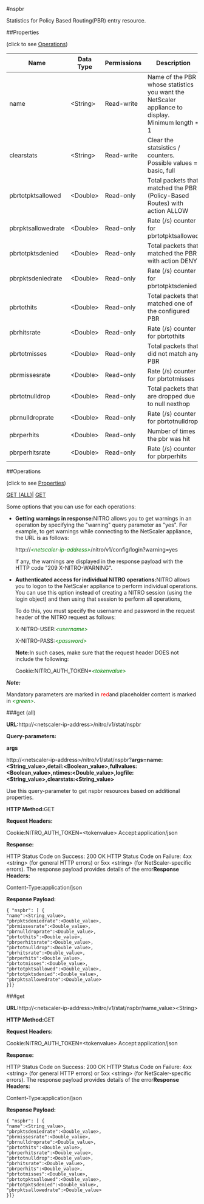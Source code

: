 #nspbr

Statistics for Policy Based Routing(PBR) entry resource.


##Properties 
<span>(click to see [Operations](#opera))</span>


<table><thead><tr><th>Name</th><th>Data Type</th><th>Permissions</th><th>Description</th></tr></thead><tbody><tr><td>name</td><td>&lt;String></td><td>Read-write</td><td>Name of the PBR whose statistics you want the NetScaler appliance to display.<br>Minimum length = 1</td></tr><tr><td>clearstats</td><td>&lt;String></td><td>Read-write</td><td>Clear the statsistics / counters.<br>Possible values = basic, full</td></tr><tr><td>pbrtotpktsallowed</td><td>&lt;Double></td><td>Read-only</td><td>Total packets that matched the PBR (Policy-Based Routes) with action ALLOW</td></tr><tr><td>pbrpktsallowedrate</td><td>&lt;Double></td><td>Read-only</td><td>Rate (/s) counter for pbrtotpktsallowed</td></tr><tr><td>pbrtotpktsdenied</td><td>&lt;Double></td><td>Read-only</td><td>Total packets that matched the PBR with action DENY</td></tr><tr><td>pbrpktsdeniedrate</td><td>&lt;Double></td><td>Read-only</td><td>Rate (/s) counter for pbrtotpktsdenied</td></tr><tr><td>pbrtothits</td><td>&lt;Double></td><td>Read-only</td><td>Total packets that matched one of the configured PBR</td></tr><tr><td>pbrhitsrate</td><td>&lt;Double></td><td>Read-only</td><td>Rate (/s) counter for pbrtothits</td></tr><tr><td>pbrtotmisses</td><td>&lt;Double></td><td>Read-only</td><td>Total packets that did not match any PBR</td></tr><tr><td>pbrmissesrate</td><td>&lt;Double></td><td>Read-only</td><td>Rate (/s) counter for pbrtotmisses</td></tr><tr><td>pbrtotnulldrop</td><td>&lt;Double></td><td>Read-only</td><td>Total packets that are dropped due to null nexthop</td></tr><tr><td>pbrnulldroprate</td><td>&lt;Double></td><td>Read-only</td><td>Rate (/s) counter for pbrtotnulldrop</td></tr><tr><td>pbrperhits</td><td>&lt;Double></td><td>Read-only</td><td>Number of times the pbr was hit</td></tr><tr><td>pbrperhitsrate</td><td>&lt;Double></td><td>Read-only</td><td>Rate (/s) counter for pbrperhits</td></tr></tbody></table>
##Operations 
<span>(click to see [Properties](#prope))</span>


[GET (ALL)](#get-)| [GET]()


Some options that you can use for each operations:
<ul><li><p><b>Getting warnings in response:</b>NITRO allows you to get warnings in an operation by specifying the "warning" query parameter as "yes". For example, to get warnings while connecting to the NetScaler appliance, the URL is as follows:</p><p>http://<span style="color:green;font-style:italic;">&lt;netscaler-ip-address&gt;</span>/nitro/v1/config/login?warning=yes</p><p>If any, the warnings are displayed in the response payload with the HTTP code "209 X-NITRO-WARNING".</p></li><li><p><b>Authenticated access for individual NITRO operations:</b>NITRO allows you to logon to the NetScaler appliance to perform individual operations. You can use this option instead of creating a NITRO session (using the login object) and then using that session to perform all operations,</p><p>To do this, you must specify the username and password in the request header of the NITRO request as follows:</p><p>X-NITRO-USER:<span style="color:green;font-style:italic;">&lt;username&gt;</span></p><p>X-NITRO-PASS:<span style="color:green;font-style:italic;">&lt;password&gt;</span></p><p><b>Note:</b>In such cases, make sure that the request header DOES not include the following:</p><p>Cookie:NITRO_AUTH_TOKEN=<span style="color:green;font-style:italic;">&lt;tokenvalue&gt;</span></p></li></ul>



***Note:*** 
Mandatory parameters are marked in <span style="color:#FF0000;">red</span>and placeholder content is marked in <span style="color:green;font-style:italic">&lt;green&gt;</span>.

###get (all)



<b>URL:</b>http://&lt;netscaler-ip-address&gt;/nitro/v1/stat/nspbr
<b>Query-parameters:</b>
<b>args</b>
http://&lt;netscaler-ip-address&gt;/nitro/v1/stat/nspbr?<b>args=name:&lt;String_value&gt;,detail:&lt;Boolean_value&gt;,fullvalues:&lt;Boolean_value&gt;,ntimes:&lt;Double_value&gt;,logfile:&lt;String_value&gt;,clearstats:&lt;String_value&gt;</b>
Use this query-parameter to get nspbr resources based on additional properties.



<b>HTTP Method:</b>GET
<b>Request Headers:</b>

Cookie:NITRO_AUTH_TOKEN=&lt;tokenvalue&gt;Accept:application/json

<b>Response:</b>
HTTP Status Code on Success: 200 OKHTTP Status Code on Failure: 4xx &lt;string&gt; (for general HTTP errors) or 5xx &lt;string&gt; (for NetScaler-specific errors). The response payload provides details of the error<b>Response Headers:</b>

Content-Type:application/json

<b>Response Payload: </b>```{ "nspbr": [ {"name":<String_value>,"pbrpktsdeniedrate":<Double_value>,"pbrmissesrate":<Double_value>,"pbrnulldroprate":<Double_value>,"pbrtothits":<Double_value>,"pbrperhitsrate":<Double_value>,"pbrtotnulldrop":<Double_value>,"pbrhitsrate":<Double_value>,"pbrperhits":<Double_value>,"pbrtotmisses":<Double_value>,"pbrtotpktsallowed":<Double_value>,"pbrtotpktsdenied":<Double_value>,"pbrpktsallowedrate":<Double_value>}]}```



###get



<b>URL:</b>http://&lt;netscaler-ip-address&gt;/nitro/v1/stat/nspbr/name_value&gt;&lt;String&gt;
<b>HTTP Method:</b>GET
<b>Request Headers:</b>

Cookie:NITRO_AUTH_TOKEN=&lt;tokenvalue&gt;Accept:application/json

<b>Response:</b>
HTTP Status Code on Success: 200 OKHTTP Status Code on Failure: 4xx &lt;string&gt; (for general HTTP errors) or 5xx &lt;string&gt; (for NetScaler-specific errors). The response payload provides details of the error<b>Response Headers:</b>

Content-Type:application/json

<b>Response Payload: </b>```{ "nspbr": [ {"name":<String_value>,"pbrpktsdeniedrate":<Double_value>,"pbrmissesrate":<Double_value>,"pbrnulldroprate":<Double_value>,"pbrtothits":<Double_value>,"pbrperhitsrate":<Double_value>,"pbrtotnulldrop":<Double_value>,"pbrhitsrate":<Double_value>,"pbrperhits":<Double_value>,"pbrtotmisses":<Double_value>,"pbrtotpktsallowed":<Double_value>,"pbrtotpktsdenied":<Double_value>,"pbrpktsallowedrate":<Double_value>}]}```



